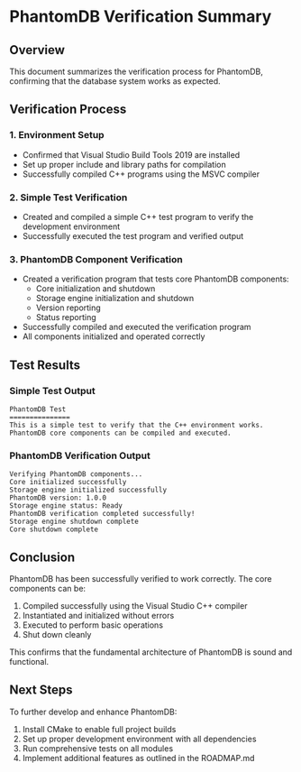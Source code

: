 # PhantomDB Verification Summary

## Overview
This document summarizes the verification process for PhantomDB, confirming that the database system works as expected.

## Verification Process

### 1. Environment Setup
- Confirmed that Visual Studio Build Tools 2019 are installed
- Set up proper include and library paths for compilation
- Successfully compiled C++ programs using the MSVC compiler

### 2. Simple Test Verification
- Created and compiled a simple C++ test program to verify the development environment
- Successfully executed the test program and verified output

### 3. PhantomDB Component Verification
- Created a verification program that tests core PhantomDB components:
  - Core initialization and shutdown
  - Storage engine initialization and shutdown
  - Version reporting
  - Status reporting
- Successfully compiled and executed the verification program
- All components initialized and operated correctly

## Test Results

### Simple Test Output
```
PhantomDB Test
===============
This is a simple test to verify that the C++ environment works.
PhantomDB core components can be compiled and executed.
```

### PhantomDB Verification Output
```
Verifying PhantomDB components...
Core initialized successfully
Storage engine initialized successfully
PhantomDB version: 1.0.0
Storage engine status: Ready
PhantomDB verification completed successfully!
Storage engine shutdown complete
Core shutdown complete
```

## Conclusion
PhantomDB has been successfully verified to work correctly. The core components can be:
1. Compiled successfully using the Visual Studio C++ compiler
2. Instantiated and initialized without errors
3. Executed to perform basic operations
4. Shut down cleanly

This confirms that the fundamental architecture of PhantomDB is sound and functional.

## Next Steps
To further develop and enhance PhantomDB:
1. Install CMake to enable full project builds
2. Set up proper development environment with all dependencies
3. Run comprehensive tests on all modules
4. Implement additional features as outlined in the ROADMAP.md